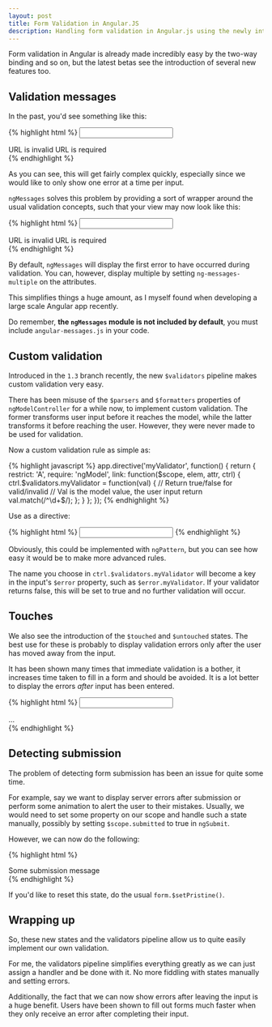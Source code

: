 ```yaml
---
layout: post
title: Form Validation in Angular.JS
description: Handling form validation in Angular.js using the newly introduced states and messages package
---
```


Form validation in Angular is already made incredibly easy by the two-way binding and so on, but the latest betas see the introduction of several new features too.

## Validation messages

In the past, you'd see something like this:

{% highlight html %}
<input type="url" name="foo" required>
<div class="validation" ng-show="form.foo.$error">
    <span class="help-block" ng-show="form.foo.$error.url">URL is invalid</span>
    <span class="help-block" ng-show="!form.foo.$error.url && form.$error.required">URL is required</span>
</div>
{% endhighlight %}

As you can see, this will get fairly complex quickly, especially since we would like to only show one error at a time per input.

`ngMessages` solves this problem by providing a sort of wrapper around the usual validation concepts, such that your view may now look like this:

{% highlight html %}
<input type="url" name="foo" required>
<div class="validation" ng-messages="form.foo.$error">
    <span class="help-block" ng-message="url">URL is invalid</span>
    <span class="help-block" ng-message="required">URL is required</span>
</div>
{% endhighlight %}

By default, `ngMessages` will display the first error to have occurred during validation. You can, however, display multiple by setting `ng-messages-multiple` on the attributes.

This simplifies things a huge amount, as I myself found when developing a large scale Angular app recently.

Do remember, **the `ngMessages` module is not included by default**, you must include `angular-messages.js` in your code.

## Custom validation

Introduced in the `1.3` branch recently, the new `$validators` pipeline makes custom validation very easy. 

There has been misuse of the `$parsers` and `$formatters` properties of `ngModelController` for a while now, to implement custom validation. The former transforms user input before it reaches the model, while the latter transforms it before reaching the user. However, they were never made to be used for validation.

Now a custom validation rule as simple as:

{% highlight javascript %}
app.directive('myValidator', function() {
    return {
        restrict: 'A',
        require: 'ngModel',
        link: function($scope, elem, attr, ctrl) {
            ctrl.$validators.myValidator = function(val) {
                // Return true/false for valid/invalid
                // Val is the model value, the user input
                return val.match(/^\d+$/);
            };
        }
    };
});
{% endhighlight %}

Use as a directive:

{% highlight html %}
<input type="text" my-validator name="foo">
{% endhighlight %}

Obviously, this could be implemented with `ngPattern`, but you can see how easy it would be to make more advanced rules.

The name you choose in `ctrl.$validators.myValidator` will become a key in the input's `$error` property, such as `$error.myValidator`. If your validator returns false, this will be set to true and no further validation will occur.

## Touches

We also see the introduction of the `$touched` and `$untouched` states. The best use for these is probably to display validation errors only after the user has moved away from the input.

It has been shown many times that immediate validation is a bother, it increases time taken to fill in a form and should be avoided. It is a lot better to display the errors *after* input has been entered.

{% highlight html %}
<input type="url" name="foo" required>
<div class="validation" ng-show="form.foo.$touched" ng-messages="form.foo.$error">
    ...
</div>
{% endhighlight %}

## Detecting submission

The problem of detecting form submission has been an issue for quite some time. 

For example, say we want to display server errors after submission or perform some animation to alert the user to their mistakes. Usually, we would need to set some property on our scope and handle such a state manually, possibly by setting `$scope.submitted` to true in `ngSubmit`.

However, we can now do the following:

{% highlight html %}
<div ng-show="form.$submitted">
    Some submission message
</div>
{% endhighlight %}

If you'd like to reset this state, do the usual `form.$setPristine()`.

## Wrapping up

So, these new states and the validators pipeline allow us to quite easily implement our own validation. 

For me, the validators pipeline simplifies everything greatly as we can just assign a handler and be done with it. No more fiddling with states manually and setting errors.

Additionally, the fact that we can now show errors after leaving the input is a huge benefit. Users have been shown to fill out forms much faster when they only receive an error after completing their input.
